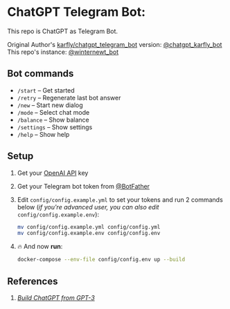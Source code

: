 # ChatGPT Telegram Bot:

This repo is ChatGPT as Telegram Bot. 

Original Author's [karfly/chatgpt_telegram_bot](https://github.com/karfly/chatgpt_telegram_bot) version: [@chatgpt_karfly_bot](https://t.me/chatgpt_karfly_bot)
This repo's instance: [@winternewt_bot](https://t.me/winternewt_bot)

## Bot commands
- `/start` – Get started
- `/retry` – Regenerate last bot answer
- `/new` – Start new dialog
- `/mode` – Select chat mode
- `/balance` – Show balance
- `/settings` – Show settings
- `/help` – Show help

## Setup
1. Get your [OpenAI API](https://openai.com/api/) key
2. Get your Telegram bot token from [@BotFather](https://t.me/BotFather)
3. Edit `config/config.example.yml` to set your tokens and run 2 commands below (*if you're advanced user, you can also edit* `config/config.example.env`):
    ```bash
    mv config/config.example.yml config/config.yml
    mv config/config.example.env config/config.env
    ```

4. 🔥 And now **run**:
    ```bash
    docker-compose --env-file config/config.env up --build
    ```

## References
1. [*Build ChatGPT from GPT-3*](https://learnprompting.org/docs/applied_prompting/build_chatgpt)
